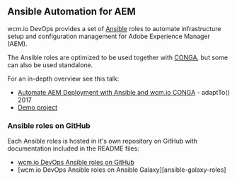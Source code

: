 ## Ansible Automation for AEM

wcm.io DevOps provides a set of [Ansible][ansible] roles to automate infrastructure setup and configuration management for Adobe Experience Manager (AEM).

The Ansible roles are optimized to be used together with [CONGA][conga], but some can also be used standalone.

For an in-depth overview see this talk:

* [Automate AEM Deployment with Ansible and wcm.io CONGA][aem-ansible-adaptto-2017] - adaptTo() 2017
* [Demo project][aem-ansible-adaptto-2017-demo]


### Ansible roles on GitHub

Each Ansible roles is hosted in it's own repository on GitHub with documentation included in the README files:

* [wcm.io DevOps Ansible roles on GitHub][github-ansible-roles]
* [wcm.io DevOps Ansible roles on Ansible Galaxy][ansible-galaxy-roles]


[ansible]: https://www.ansible.com/
[conga]: http://devops.wcm.io/conga
[github-ansible-roles]: https://github.com/wcm-io-devops?q=topic%3Aansible-role
[aem-ansible-adaptto-2017]: https://adapt.to/2017/en/schedule/automate-aem-deployment-with-ansible-and-wcm-io-conga.html
[aem-ansible-adaptto-2017-demo]: https://github.com/adaptto/2017-automate-aem-deployment-ansible-conga
[ansbile-galaxy-roles]: https://galaxy.ansible.com/wcm_io_devops
